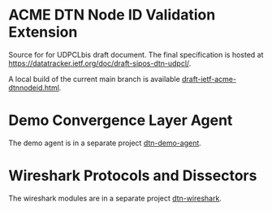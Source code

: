 # ACME DTN Node ID Validation Extension

Source for for UDPCLbis draft document.
The final specification is hosted at <https://datatracker.ietf.org/doc/draft-sipos-dtn-udpcl/>.

A local build of the current main branch is available [draft-ietf-acme-dtnnodeid.html](https://bsipos-rkf.github.io/acme-dtnnodeid/draft-ietf-acme-dtnnodeid.html).

# Demo Convergence Layer Agent

The demo agent is in a separate project [dtn-demo-agent](https://github.com/BSipos-RKF/dtn-demo-agent).

# Wireshark Protocols and Dissectors

The wireshark modules are in a separate project [dtn-wireshark](https://github.com/BSipos-RKF/dtn-wireshark).
